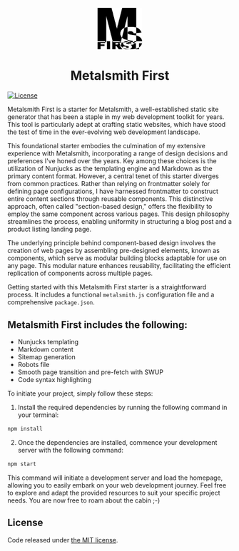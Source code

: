 <p align="center">
  <img alt="Metalsmith First" src="https://github.com/wernerglinka/metalsmith-first/blob/main/msfirst.png?raw=true" width="100" />
</p>

<h1 align="center">Metalsmith First</h1>

[![License](https://img.shields.io/badge/license-MIT-blue.svg?style=flat-square&label=license)](http://opensource.org/licenses/MIT)
  
Metalsmith First is a starter for Metalsmith, a well-established static site generator that has been a staple in my web development toolkit for years. This tool is particularly adept at crafting static websites, which have stood the test of time in the ever-evolving web development landscape.

This foundational starter embodies the culmination of my extensive experience with Metalsmith, incorporating a range of design decisions and preferences I've honed over the years. Key among these choices is the utilization of Nunjucks as the templating engine and Markdown as the primary content format. However, a central tenet of this starter diverges from common practices. Rather than relying on frontmatter solely for defining page configurations, I have harnessed frontmatter to construct entire content sections through reusable components. This distinctive approach, often called "section-based design," offers the flexibility to employ the same component across various pages. This design philosophy streamlines the process, enabling uniformity in structuring a blog post and a product listing landing page.

The underlying principle behind component-based design involves the creation of web pages by assembling pre-designed elements, known as components, which serve as modular building blocks adaptable for use on any page. This modular nature enhances reusability, facilitating the efficient replication of components across multiple pages.

Getting started with this Metalsmith First starter is a straightforward process. It includes a functional `metalsmith.js` configuration file and a comprehensive `package.json`. 

## Metalsmith First includes the following:
- Nunjucks templating
- Markdown content
- Sitemap generation
- Robots file
- Smooth page transition and pre-fetch with SWUP
- Code syntax highlighting


To initiate your project, simply follow these steps:

1. Install the required dependencies by running the following command in your terminal:

```bash
npm install
```

2. Once the dependencies are installed, commence your development server with the following command:

```bash
npm start
```

This command will initiate a development server and load the homepage, allowing you to easily embark on your web development journey. Feel free to explore and adapt the provided resources to suit your specific project needs. You are now free to roam about the cabin ;-)

## License
Code released under [the MIT license](https://github.com/wernerglinka/metalsmith-first/blob/master/LICENSE).

[license-badge]: https://img.shields.io/github/license/wernerglinka/metalsmith-first
[license-url]: LICENSE